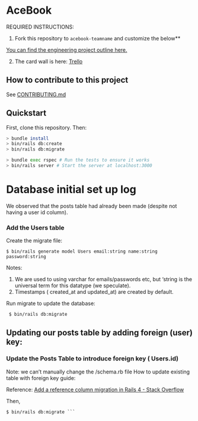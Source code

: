 # AceBook

REQUIRED INSTRUCTIONS:

1. Fork this repository to `acebook-teamname` and customize
the below**

[You can find the engineering project outline here.](https://github.com/makersacademy/course/tree/master/engineering_projects/rails)

2. The card wall is here: [Trello](https://trello.com/b/mEsYmCtH/acebook-mvp)

## How to contribute to this project
See [CONTRIBUTING.md](CONTRIBUTING.md)

## Quickstart

First, clone this repository. Then:

```bash
> bundle install
> bin/rails db:create
> bin/rails db:migrate

> bundle exec rspec # Run the tests to ensure it works
> bin/rails server # Start the server at localhost:3000
```


# Database initial set up log

We observed that the posts table had already been made (despite not having a user id column).

### Add the Users table
Create the migrate file:
```
$ bin/rails generate model Users email:string name:string password:string
```

Notes:

1. We are used to using varchar for emails/passwords etc, but ‘string is the universal term for this datatype (we speculate).
2. Timestamps ( created_at and updated_at) are created by default.

Run migrate to update the database:

```
 $ bin/rails db:migrate
```

## Updating our posts table by adding foreign (user) key:

### Update the Posts Table to introduce foreign key ( Users.id)

Note: we can’t manually change the /schema.rb file
How to update existing table with foreign key guide:

Reference: [Add a reference column migration in Rails 4 - Stack Overflow](https://stackoverflow.com/questions/22815009/add-a-reference-column-migration-in-rails-4)

Then,

```$ rails g migration AddUserToUploads user:references
$ bin/rails db:migrate ```
